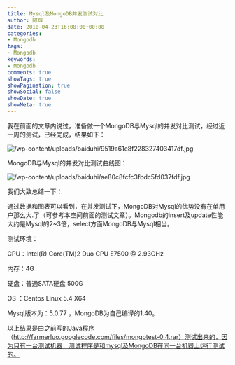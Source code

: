 ```yaml
---
title: Mysql及MongoDB并发测试对比
author: 阿辉
date: 2010-04-23T16:08:00+00:00
categories:
- Mongodb
tags:
- Mongodb
keywords:
- Mongodb
comments: true
showTags: true
showPagination: true
showSocial: false
showDate: true
showMeta: true
---
```

我在前面的文章内说过，准备做一个MongoDB与Mysql的并发对比测试，经过近一周的测试，已经完成，结果如下：

![/wp-content/uploads/baiduhi/9519a61e8f228327403417df.jpg](/wp-content/uploads/baiduhi/9519a61e8f228327403417df.jpg)

<!--more-->

MongoDB与Mysql的并发对比测试曲线图：

![/wp-content/uploads/baiduhi/ae80c8fcfc3fbdc5fd037fdf.jpg](/wp-content/uploads/baiduhi/ae80c8fcfc3fbdc5fd037fdf.jpg)

我们大致总结一下：

通过数据和图表可以看到，在并发测试下，MongoDB对Mysql的优势没有在单用户那么大.了（可参考本空间前面的测试文章）。Mongodb的insert及update性能大约是Mysql的2~3倍，select方面MongoDB与Mysql相当。

测试环境：

CPU：Intel(R) Core(TM)2 Duo CPU     E7500  @ 2.93GHz

内存：4G

硬盘：普通SATA硬盘 500G

OS  ：Centos Linux 5.4 X64

Mysql版本为：5.0.77 ，MongoDB为自己编译的1.40。

以上结果是由之前写的Java程序（http://farmerluo.googlecode.com/files/mongotest-0.4.rar）测试出来的，因为只有一台测试机器，测试程序是和mysql及MongoDB在同一台机器上运行测试的。